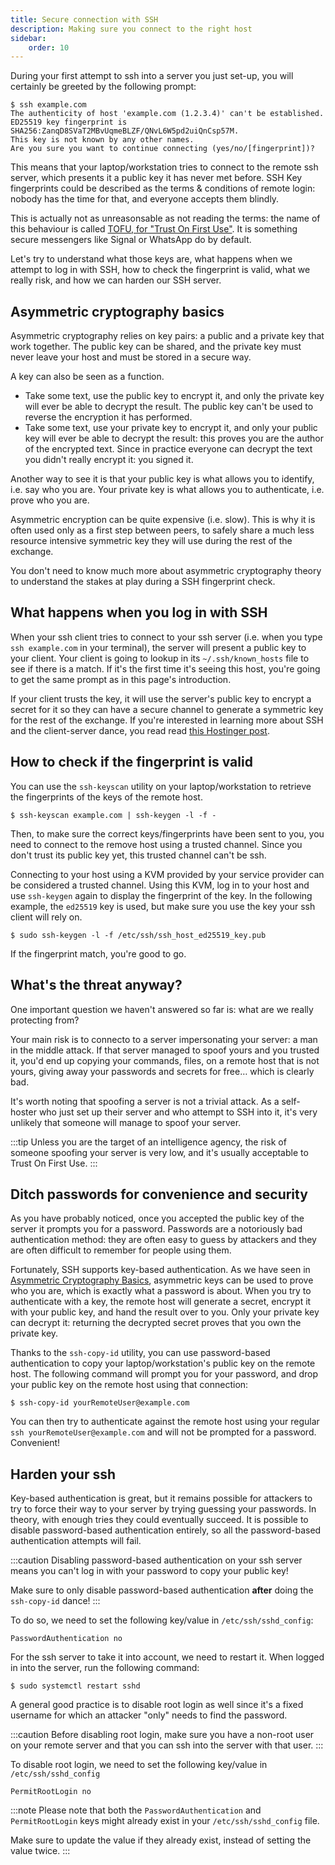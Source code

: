 ```yaml
---
title: Secure connection with SSH
description: Making sure you connect to the right host
sidebar:
    order: 10
---
```


During your first attempt to ssh into a server you just set-up, you will certainly be greeted by the following prompt:

```
$ ssh example.com
The authenticity of host 'example.com (1.2.3.4)' can't be established.
ED25519 key fingerprint is SHA256:ZanqD8SVaT2MBvUqmeBLZF/QNvL6W5pd2uiQnCsp57M.
This key is not known by any other names.
Are you sure you want to continue connecting (yes/no/[fingerprint])?
```

This means that your laptop/workstation tries to connect to the remote ssh server, which presents it a public key it has never met before. SSH Key fingerprints could be described as the terms & conditions of remote login: nobody has the time for that, and everyone accepts them blindly.

This is actually not as unreasonsable as not reading the terms: the name of this behaviour is called [TOFU, for "Trust On First Use"](https://en.wikipedia.org/wiki/Trust_on_first_use). It is something secure messengers like Signal or WhatsApp do by default.

Let's try to understand what those keys are, what happens when we attempt to log in with SSH, how to check the fingerprint is valid, what we really risk, and how we can harden our SSH server.

## Asymmetric cryptography basics

Asymmetric cryptography relies on key pairs: a public and a private key that work together. The public key can be shared, and the private key must never leave your host and must be stored in a secure way.

A key can also be seen as a function.

- Take some text, use the public key to encrypt it, and only the private key will ever be able to decrypt the result. The public key can't be used to reverse the encryption it has performed.
- Take some text, use your private key to encrypt it, and only your public key will ever be able to decrypt the result: this proves you are the author of the encrypted text. Since in practice everyone can decrypt the text you didn't really encrypt it: you signed it.

Another way to see it is that your public key is what allows you to identify, i.e. say who you are. Your private key is what allows you to authenticate, i.e. prove who you are.

Asymmetric encryption can be quite expensive (i.e. slow). This is why it is often used only as a first step between peers, to safely share a much less resource intensive symmetric key they will use during the rest of the exchange.

You don't need to know much more about asymmetric cryptography theory to understand the stakes at play during a SSH fingerprint check.

## What happens when you log in with SSH

When your ssh client tries to connect to your ssh server (i.e. when you type `ssh example.com` in your terminal), the server will present a public key to your client. Your client is going to lookup in its `~/.ssh/known_hosts` file to see if there is a match. If it's the first time it's seeing this host, you're going to get the same prompt as in this page's introduction.

If your client trusts the key, it will use the server's public key to encrypt a secret for it so they can have a secure channel to generate a symmetric key for the rest of the exchange. If you're interested in learning more about SSH and the client-server dance, you read read [this Hostinger post](https://www.hostinger.com/tutorials/ssh-tutorial-how-does-ssh-work).

## How to check if the fingerprint is valid

You can use the `ssh-keyscan` utility on your laptop/workstation to retrieve the fingerprints of the keys of the remote host.

```
$ ssh-keyscan example.com | ssh-keygen -l -f -
```

Then, to make sure the correct keys/fingerprints have been sent to you, you need to connect to the remove host using a trusted channel. Since you don't trust its public key yet, this trusted channel can't be ssh.

Connecting to your host using a KVM provided by your service provider can be considered a trusted channel. Using this KVM, log in to your host and use `ssh-keygen` again to display the fingerprint of the key. In the following example, the `ed25519` key is used, but make sure you use the key your ssh client will rely on.

```
$ sudo ssh-keygen -l -f /etc/ssh/ssh_host_ed25519_key.pub
```

If the fingerprint match, you're good to go.

## What's the threat anyway?

One important question we haven't answered so far is: what are we really protecting from?

Your main risk is to connecto to a server impersonating your server: a man in the middle attack. If that server managed to spoof yours and you trusted it, you'd end up copying your commands, files, on a remote host that is not yours, giving away your passwords and secrets for free… which is clearly bad.

It's worth noting that spoofing a server is not a trivial attack. As a self-hoster who just set up their server and who attempt to SSH into it, it's very unlikely that someone will manage to spoof your server.

:::tip
Unless you are the target of an intelligence agency, the risk of someone spoofing your server is very low, and it's usually acceptable to Trust On First Use.
:::

## Ditch passwords for convenience and security

As you have probably noticed, once you accepted the public key of the server it prompts you for a password. Passwords are a notoriously bad authentication method: they are often easy to guess by attackers and they are often difficult to remember for people using them.

Fortunately, SSH supports key-based authentication. As we have seen in [Asymmetric Cryptography Basics](#asymmetric-cryptography-basics), asymmetric keys can be used to prove who you are, which is exactly what a password is about. When you try to authenticate with a key, the remote host will generate a secret, encrypt it with your public key, and hand the result over to you. Only your private key can decrypt it: returning the decrypted secret proves that you own the private key.

Thanks to the `ssh-copy-id` utility, you can use password-based authentication to copy your laptop/workstation's public key on the remote host. The following command will prompt you for your password, and drop your public key on the remote host using that connection:

```
$ ssh-copy-id yourRemoteUser@example.com
```

You can then try to authenticate against the remote host using your regular `ssh yourRemoteUser@example.com` and will not be prompted for a password. Convenient!

## Harden your ssh

Key-based authentication is great, but it remains possible for attackers to try to force their way to your server by trying guessing your passwords. In theory, with enough tries they could eventually succeed. It is possible to disable password-based authentication entirely, so all the password-based authentication attempts will fail.

:::caution
Disabling password-based authentication on your ssh server means you can't log in with your password to copy your public key!

Make sure to only disable password-based authentication **after** doing the `ssh-copy-id` dance!
:::

To do so, we need to set the following key/value in `/etc/ssh/sshd_config`:

```
PasswordAuthentication no
```

For the ssh server to take it into account, we need to restart it. When logged in into the server, run the following command:

```
$ sudo systemctl restart sshd
```

A general good practice is to disable root login as well since it's a fixed username for which an attacker "only" needs to find the password.

:::caution
Before disabling root login, make sure you have a non-root user on your remote server and that you can ssh into the server with that user.
:::

To disable root login, we need to set the following key/value in `/etc/ssh/sshd_config`

```
PermitRootLogin no
```

:::note
Please note that both the `PasswordAuthentication` and `PermitRootLogin` keys might already exist in your `/etc/ssh/sshd_config` file.

Make sure to update the value if they already exist, instead of setting the value twice.
:::
